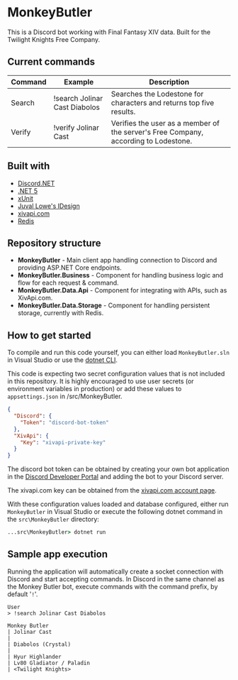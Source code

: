 # MonkeyButler

This is a Discord bot working with Final Fantasy XIV data. Built for the Twilight Knights Free Company.

## Current commands

| Command | Example | Description |
| - | - | - |
| Search | !search Jolinar Cast Diabolos | Searches the Lodestone for characters and returns top five results. |
| Verify | !verify Jolinar Cast | Verifies the user as a member of the server's Free Company, according to Lodestone. |

## Built with

* [Discord.NET](https://docs.stillu.cc/index.html)
* [.NET 5](https://dotnet.microsoft.com/)
* [xUnit](https://xunit.net/)
* [Juval Lowe's IDesign](http://www.idesign.net/)
* [xivapi.com](http://xivapi.com)
* [Redis](https://redis.io/)

## Repository structure

* **MonkeyButler** - Main client app handling connection to Discord and providing ASP.NET Core endpoints.
* **MonkeyButler.Business** - Component for handling business logic and flow for each request & command.
* **MonkeyButler.Data.Api** - Component for integrating with APIs, such as XivApi.com.
* **MonkeyButler.Data.Storage** - Component for handling persistent storage, currently with Redis.

## How to get started

To compile and run this code yourself, you can either load `MonkeyButler.sln` in Visual Studio or use the [dotnet CLI](https://docs.microsoft.com/en-us/dotnet/core/tools/).

This code is expecting two secret configuration values that is not included in this repository. It is highly encouraged to use user secrets (or environment variables in production) or add these values to `appsettings.json` in /src/MonkeyButler.

```json
{
  "Discord": {
    "Token": "discord-bot-token"
  },
  "XivApi": {
    "Key": "xivapi-private-key"
  }
}
```

The discord bot token can be obtained by creating your own bot application in the [Discord Developer Portal](https://discord.com/developers/applications) and adding the bot to your Discord server.

The xivapi.com key can be obtained from the [xivapi.com account page](https://xivapi.com/account).

With these configuration values loaded and database configured, either run `MonkeyButler` in Visual Studio or execute the following dotnet command in the `src\MonkeyButler` directory:

```cmd
...src\MonkeyButler> dotnet run
```

## Sample app execution

Running the application will automatically create a socket connection with Discord and start accepting commands. In Discord in the same channel as the Monkey Butler bot, execute commands with the command prefix, by default '`!`'.

```
User
> !search Jolinar Cast Diabolos

Monkey Butler
| Jolinar Cast
|
| Diabolos (Crystal)
| 
| Hyur Highlander
| Lv80 Gladiator / Paladin
| <Twilight Knights>
```
